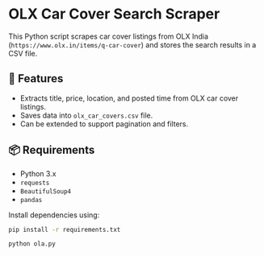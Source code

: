 
 # OLX Car Cover Search Scraper

This Python script scrapes car cover listings from OLX India (`https://www.olx.in/items/q-car-cover`) and stores the search results in a CSV file.

## 🔧 Features

- Extracts title, price, location, and posted time from OLX car cover listings.
- Saves data into `olx_car_covers.csv` file.
- Can be extended to support pagination and filters.

## 📦 Requirements

- Python 3.x
- `requests`
- `BeautifulSoup4`
- `pandas`

Install dependencies using:

```bash
pip install -r requirements.txt
```
```bash
python ola.py
